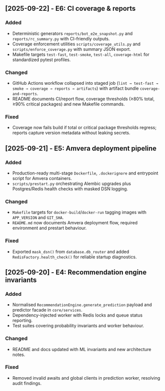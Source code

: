 ## [2025-09-22] - E6: CI coverage & reports
### Added
- Deterministic generators `reports/bot_e2e_snapshot.py` and `reports/rc_summary.py` with CI-friendly outputs.
- Coverage enforcement utilities `scripts/coverage_utils.py` and `scripts/enforce_coverage.py` with summary JSON export.
- Makefile targets `test-fast`, `test-smoke`, `test-all`, `coverage-html` for standardized pytest profiles.

### Changed
- GitHub Actions workflow collapsed into staged job (`lint → test-fast → smoke → coverage → reports → artifacts`) with artifact bundle `coverage-and-reports`.
- README documents CI/report flow, coverage thresholds (≥80% total, ≥90% critical packages) and new Makefile commands.

### Fixed
- Coverage now fails build if total or critical package thresholds regress; reports capture version metadata without leaking secrets.

## [2025-09-21] - E5: Amvera deployment pipeline
### Added
- Production-ready multi-stage `Dockerfile`, `.dockerignore` and entrypoint script for Amvera containers.
- `scripts/prestart.py` orchestrating Alembic upgrades plus Postgres/Redis health checks with masked DSN logging.

### Changed
- `Makefile` targets for `docker-build`/`docker-run` tagging images with `APP_VERSION` and `GIT_SHA`.
- `README.md` now documents Amvera deployment flow, required environment and prestart behaviour.

### Fixed
- Exported `mask_dsn()` from `database.db_router` and added `RedisFactory.health_check()` for reliable startup diagnostics.

## [2025-09-20] - E4: Recommendation engine invariants
### Added
- Normalised `RecommendationEngine.generate_prediction` payload and predictor facade in `core/services`.
- Dependency-injected worker with Redis locks and queue status reporting.
- Test suites covering probability invariants and worker behaviour.

### Changed
- README and docs updated with ML invariants and new architecture notes.

### Fixed
- Removed invalid awaits and global clients in prediction worker, resolving audit findings.
